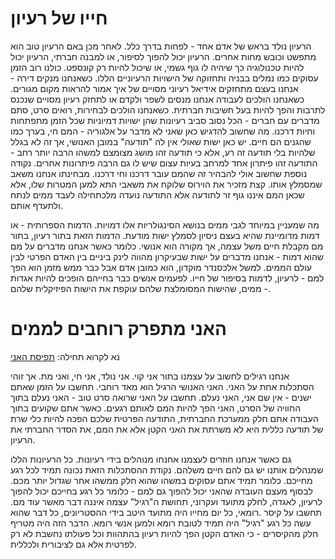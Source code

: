 חייו של רעיון
===== 

הרעיון נולד בראש של אדם אחד - לפחות בדרך כלל. לאחר מכן באם הרעיון טוב הוא מתפשט וכובש מחות אחרים. הרעיון יכול להפוך לסיפור, או למבנה חברתי, הרעיון יכול להיות טכנולוגיה כך שיהיה לו גוף גשמי, או שיכול להיות רק קונספט. כולנו רוב הזמן עסוקים כמו נמלים בבניה ותחזוקה של הישויות הרעיוניים הללו. כשאנחנו מנקים דירה - אנחנו בעצם מתחזקים אידיאל רעיוני מסויים של איך אמור להראות מקום מגורים. כשאנחנו הולכים לעבודה אנחנו מנסים לשפר ולקדם או לתחזק רעיון מסויים שנכנס לתרבות והפך להיות בעל חשיבות חברתית. כשאנחנו הולכים לבחירות, רואים סרט, סתם מדברים עם חברים - הכל נסוב סביב רעיונות שהן ישויות דמיוניות שכל הזמן מתפתחות וחיות דרכנו. מה שחשוב להדגיש כאן שאני לא מדבר על אלגוריה - המם חי, בערך כמו שהגנים הם חיים. יש כאן ישות שאולי אין לה "תודעה" במובן האנושי, אך זה לא בגלל שלהיות בלי תודעה זה רע, אלא כי תודעה זהו מושג מצומצם למשהו הרבה יותר רחב - התודעה זהו פיתרון אחד למרחב בעיות עצום שיש לו גם הרבה פיתרונות אחרים. נקודה נוספת שחשוב אולי להבהיר זה שהמם עובר דרכנו וחי דרכנו. מבחינתו אנחנו משאב שמסמלץ אותו. קצת מזכיר את הוירוס שלוקח את משאבי התא למען המטרות שלו, אלא שכאן המם איננו גוף זר לתודעה אלא התודעה נועדה מלכתחילה לעבד ממים לנתח ולתעדף אותם. 

מה שמעניין במיוחד לגבי ממים בנושא הסינגולריות אלו דמויות. הדמות הספרותית - או דמות מדומיינת שהיא בעצם ניסיון לסמלץ ישות מודעת. הדמות הזאת בתור רעיון, בתור מם מקבלת חיים משל עצמה, אך מקורה הוא אנושי. כלומר כאשר אנחנו מדברים על מם שהוא דמות - אנחנו מדברים על ישות שבעיקרון מהווה לינק ביניים בין האדם הפרטי לבין עולם הממים. למשל אלכסנדר מוקדון, הוא כמובן אדם אבל כבר ממש מזמן הוא הפך למם - לרעיון, לדמות בסיפור של חייו. לפעמים אנשים כבר בחייהם הופכים להיות אגדות - ממים, שהישות המסומלצת שלהם עוקפת את הישות הפיזיקלית שלהם. 

האני מתפרק רוחבים לממים
======

נא לקרוא תחילה:
 [תפיסת האני](Singularity/the_self.md)
 
אנחנו רגילים לחשוב על עצמנו בתור אני קוי. אני נולד, אני חי, ואני מת. אך זוהי הסתכלות אחת על האני. האני האנושי הרגיל הוא מאד רוחבי. תחשבו על הזמן שאתם ישנים - אין שם אני, האני נעלם. תחשבו על האני שרואה סרט טוב - האני נעלם בתוך החוויה של הסרט, האני הפך להיות המם לאותם רגעים. כאשר אתם שקועים בתוך העבודה אתם חלק ממערכת החברתית, התודעה הפרטית שלכם הפכה להיות כלי שרת של תודעה כללית היא לא משרתת את האני הקטן אלא את המם, את הסדר החברתי את הרעיון. 

גם כאשר אנחנו חוזרים לעצמנו אחנחו מנוהלים בידי רעיונות. כל הרעיונות הללו שמנהלים אותנו יש גם להם חיים משלהם. נקודת ההסתכלות הזאת נכונה תמיד לכל רגע מחייכם. כלומר תמיד אתם עסוקים במשהו שהוא חלק ממשהו אחר שגדול יותר מכם. לבסוף מעצם העובדה שהאני יכול להפוך גם למם - כלומר כל רגע בחייכם יכול להפוך לרעיון, לאגדה, לחלק מתועד ועקרוני, תחושת ה"רגיל" עצמה איננה דבר מאשר עוד מם. תחשבו על קיסר .רומאי, כל יום מחייו היה מתועד היטב בידי ההסטריונים, כל דבר שהוא עשה כל רגע "רגיל" היה תמיד לטובת רומא ולמען אנשי רומא. הדבר הזה היה מטריף חלק מהקיסרים - כי האדם הקטן הפך להיות רעיון בהתהוות וכל פעולתו נחשבת לא רק לפרטית אלא גם לציבורית ולכללית. 

